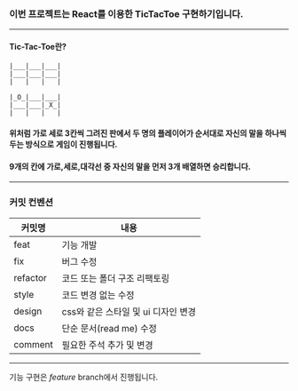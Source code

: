 ### 이번 프로젝트는 React를 이용한 TicTacToe 구현하기입니다.

---

#### Tic-Tac-Toe란?

```
|___|___|___|
|___|___|___|
|   |   |   |

|_O_|___|___|
|___|___|_X_|
|   |   |   |
```

#### 위처럼 가로 세로 3칸씩 그려진 판에서 두 명의 플레이어가 순서대로 자신의 말을 하나씩 두는 방식으로 게임이 진행됩니다.

#### 9개의 칸에 가로,세로,대각선 중 자신의 말을 먼저 3개 배열하면 승리합니다.

---

### 커밋 컨벤션

| 커밋명   | 내용                                |
| -------- | ----------------------------------- |
| feat     | 기능 개발                           |
| fix      | 버그 수정                           |
| refactor | 코드 또는 폴더 구조 리팩토링        |
| style    | 코드 변경 없는 수정                 |
| design   | css와 같은 스타일 및 ui 디자인 변경 |
| docs     | 단순 문서(read me) 수정             |
| comment  | 필요한 주석 추가 및 변경            |

---

기능 구현은 _feature_ branch에서 진행됩니다.
